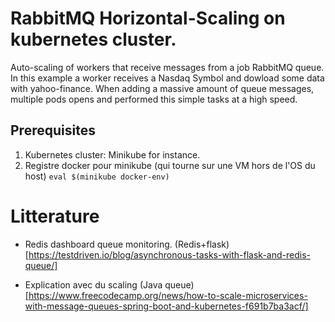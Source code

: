 # RabbitMQ Horizontal-Scaling on kubernetes cluster.

Auto-scaling of workers that receive messages from a job RabbitMQ queue. In this example a worker receives a Nasdaq Symbol and dowload some data with yahoo-finance. When adding a massive amount of queue messages, multiple pods opens and performed this simple tasks at a high speed.


## Prerequisites

1. Kubernetes cluster: Minikube for instance.
2. Registre docker pour minikube (qui tourne sur une VM hors de l'OS du host) `eval $(minikube docker-env)`

# Litterature
- Redis dashboard queue monitoring. (Redis+flask)[https://testdriven.io/blog/asynchronous-tasks-with-flask-and-redis-queue/]

- Explication avec du scaling (Java queue)[https://www.freecodecamp.org/news/how-to-scale-microservices-with-message-queues-spring-boot-and-kubernetes-f691b7ba3acf/]
